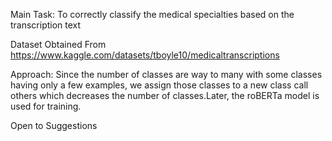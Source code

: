 Main Task: To correctly classify the medical specialties based on the transcription text 

Dataset Obtained From https://www.kaggle.com/datasets/tboyle10/medicaltranscriptions

Approach: Since the number of classes are way to many with some classes having only a few examples, we assign those classes to a new class call others which decreases the number of classes.Later, the roBERTa model is used for training.

Open to Suggestions